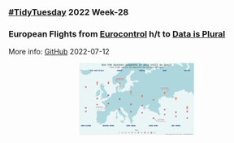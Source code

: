 ### [#TidyTuesday](https://github.com/rfordatascience/tidytuesday) 2022 Week-28
### European Flights from [Eurocontrol](https://ansperformance.eu/data/) h/t to [Data is Plural](https://www.data-is-plural.com/archive/2022-07-06-edition/)

More info: [GitHub](https://github.com/rfordatascience/tidytuesday/blob/master/data/2022/2022-07-12/readme.md) 
2022-07-12

<p align="center">
  <img src = "https://github.com/mich440/tidytuesday/blob/main/2022/week-28/planes.png" width = 45%/>
</p>

